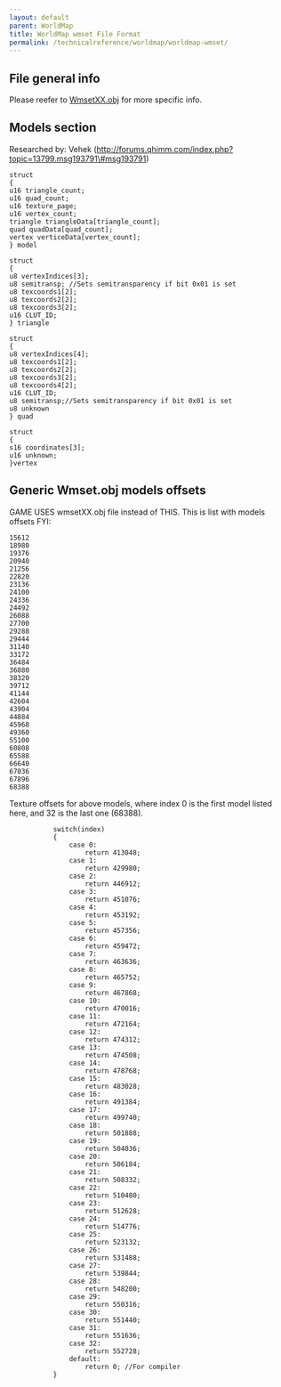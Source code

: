 ```yaml
---
layout: default
parent: WorldMap
title: WorldMap wmset File Format
permalink: /technicalreference/worldmap/worldmap-wmset/
---
```


## File general info

Please reefer to [WmsetXX.obj](WorldMap_wmsetxx) for more specific info.

## Models section

Researched by: Vehek (http://forums.qhimm.com/index.php?topic=13799.msg193791\#msg193791)

`struct`  
`{`  
`u16 triangle_count;`  
`u16 quad_count;`  
`u16 texture_page;`  
`u16 vertex_count;`  
`triangle triangleData[triangle_count];`  
`quad quadData[quad_count];`  
`vertex verticeData[vertex_count];`  
`} model`

`struct`  
`{`  
`u8 vertexIndices[3];`  
`u8 semitransp; //Sets semitransparency if bit 0x01 is set`  
`u8 texcoords1[2];`  
`u8 texcoords2[2];`  
`u8 texcoords3[2];`  
`u16 CLUT_ID;`  
`} triangle`

`struct`  
`{`  
`u8 vertexIndices[4];`  
`u8 texcoords1[2];`  
`u8 texcoords2[2];`  
`u8 texcoords3[2];`  
`u8 texcoords4[2];`  
`u16 CLUT_ID;`  
`u8 semitransp;//Sets semitransparency if bit 0x01 is set`  
`u8 unknown`  
`} quad`

`struct`  
`{`  
`s16 coordinates[3];`  
`u16 unknown;`  
`}vertex`

## Generic Wmset.obj models offsets

GAME USES wmsetXX.obj file instead of THIS. This is list with models offsets FYI:

`15612`  
`18980`  
`19376`  
`20940`  
`21256`  
`22820`  
`23136`  
`24100`  
`24336`  
`24492`  
`26088`  
`27700`  
`29288`  
`29444`  
`31140`  
`33172`  
`36484`  
`36880`  
`38320`  
`39712`  
`41144`  
`42604`  
`43904`  
`44884`  
`45968`  
`49360`  
`55100`  
`60808`  
`65588`  
`66640`  
`67036`  
`67896`  
`68388`

Texture offsets for above models, where index 0 is the first model listed here, and 32 is the last one (68388).

`           switch(index)`  
`           {`  
`               case 0:`  
`                   return 413048;`  
`               case 1:`  
`                   return 429980;`  
`               case 2:`  
`                   return 446912;`  
`               case 3:`  
`                   return 451076;`  
`               case 4:`  
`                   return 453192;`  
`               case 5:`  
`                   return 457356;`  
`               case 6:`  
`                   return 459472;`  
`               case 7:`  
`                   return 463636;`  
`               case 8:`  
`                   return 465752;`  
`               case 9:`  
`                   return 467868;`  
`               case 10:`  
`                   return 470016;`  
`               case 11:`  
`                   return 472164;`  
`               case 12:`  
`                   return 474312;`  
`               case 13:`  
`                   return 474508;`  
`               case 14:`  
`                   return 478768;`  
`               case 15:`  
`                   return 483028;`  
`               case 16:`  
`                   return 491384;`  
`               case 17:`  
`                   return 499740;`  
`               case 18:`  
`                   return 501888;`  
`               case 19:`  
`                   return 504036;`  
`               case 20:`  
`                   return 506184;`  
`               case 21:`  
`                   return 508332;`  
`               case 22:`  
`                   return 510480;`  
`               case 23:`  
`                   return 512628;`  
`               case 24:`  
`                   return 514776;`  
`               case 25:`  
`                   return 523132;`  
`               case 26:`  
`                   return 531488;`  
`               case 27:`  
`                   return 539844;`  
`               case 28:`  
`                   return 548200;`  
`               case 29:`  
`                   return 550316;`  
`               case 30:`  
`                   return 551440;`  
`               case 31:`  
`                   return 551636;`  
`               case 32:`  
`                   return 552728;`  
`               default:`  
`                   return 0; //For compiler`  
`           }`
